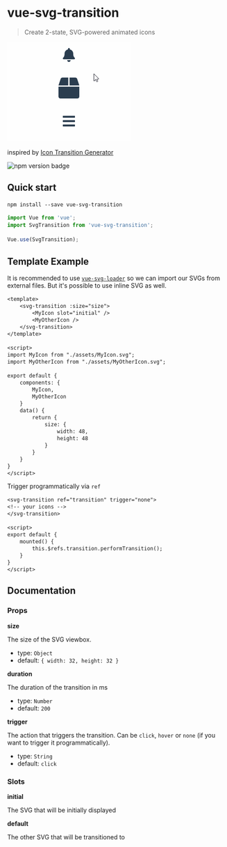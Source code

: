 # vue-svg-transition
> Create 2-state, SVG-powered animated icons

![Demo](/assets/demo.gif)

inspired by [Icon Transition Generator](https://blog.nucleoapp.com/create-2-state-svg-powered-animated-icons-76ed19160a7e)

![npm version badge](https://img.shields.io/npm/v/vue-svg-transition.svg)

## Quick start

```
npm install --save vue-svg-transition
```
```js
import Vue from 'vue';
import SvgTransition from 'vue-svg-transition';

Vue.use(SvgTransition);
```

## Template Example
It is recommended to use [`vue-svg-loader`](https://www.npmjs.com/package/vue-svg-loader) so we can import our SVGs from external files.
But it's possible to use inline SVG as well.

```vue
<template>
    <svg-transition :size="size">
        <MyIcon slot="initial" />
        <MyOtherIcon />
    </svg-transition>
</template>

<script>
import MyIcon from "./assets/MyIcon.svg";
import MyOtherIcon from "./assets/MyOtherIcon.svg";

export default {
    components: {
        MyIcon,
        MyOtherIcon
    }
    data() {
        return {
            size: {
                width: 48,
                height: 48
            }
        }
    }
}
</script>
```

Trigger programmatically via `ref`

```vue
<svg-transition ref="transition" trigger="none">
<!-- your icons -->
</svg-transition>

<script>
export default {
    mounted() {
        this.$refs.transition.performTransition();
    }
}
</script>
```

## Documentation
### Props
**size**

The size of the SVG viewbox.
- type: `Object`
- default: `{ width: 32, height: 32 }`

**duration**

The duration of the transition in ms
- type: `Number` 
- default: `200`


**trigger**

The action that triggers the transition. Can be `click`, `hover` or `none` (if you want to trigger it programmatically).
- type: `String`
- default: `click`
### Slots
**initial**

The SVG that will be initially displayed

**default**

The other SVG that will be transitioned to
